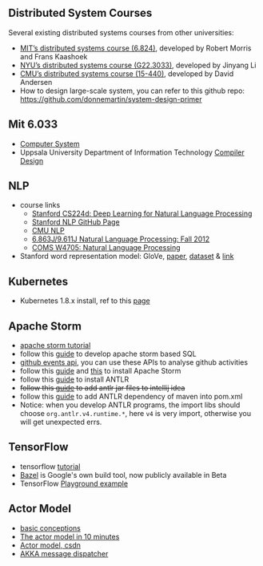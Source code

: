 ## Distributed System Courses
Several existing distributed systems courses from other universities:
- [MIT’s distributed systems course (6.824)](https://pdos.csail.mit.edu/6.824/), developed by Robert Morris and Frans Kaashoek
- [NYU’s distributed systems course (G22.3033)](http://www.news.cs.nyu.edu/~jinyang/fa16-ds/), developed by Jinyang Li
- [CMU’s distributed systems course (15-440)](http://www.cs.cmu.edu/~dga/15-440/F10/), developed by David Andersen
- How to design large-scale system, you can refer to this github repo: <https://github.com/donnemartin/system-design-primer>

## Mit 6.033
- [Computer System](http://web.mit.edu/6.033/www/)
- Uppsala University Department of Information Technology [Compiler Design](http://user.it.uu.se/~kostis/Teaching/KT1-11/Slides/)

## NLP
- course links
  - [Stanford CS224d: Deep Learning for Natural Language Processing](http://cs224d.stanford.edu/)
  - [Stanford NLP GitHub Page](https://github.com/stanfordnlp/)
  - [CMU NLP](http://demo.clab.cs.cmu.edu/NLP/)
  - [6.863J/9.611J Natural Language Processing: Fall 2012](http://web.mit.edu/6.863/www/fall2012/)
  - [COMS W4705: Natural Language Processing](http://www.cs.columbia.edu/~cs4705/)
- Stanford word representation model: GloVe, [paper](https://nlp.stanford.edu/pubs/glove.pdf), [dataset](https://nlp.stanford.edu/data/) & [link](https://nlp.stanford.edu/projects/glove/)

## Kubernetes
- Kubernetes 1.8.x install, ref to this [page](https://www.kubernetes.org.cn/3096.html)


## Apache Storm
- [apache storm tutorial](http://www.tutorialspoint.com/apache_storm/index.htm)
- follow this [guide](http://storm.apache.org/releases/2.0.0-SNAPSHOT/storm-sql-internal.html) to develop apache storm based SQL
- [github events api](https://developer.github.com/v3/activity/events/), you can use these APIs to analyse github activities
- follow this [guide](https://www.tutorialspoint.com/apache_storm/apache_storm_installation.htm) and [this](http://www.powerxing.com/install-storm/) to install Apache Storm
- follow this [guide](https://github.com/antlr/antlr4/blob/master/doc/getting-started.md) to install ANTLR
- ~~follow this [guide](https://stackoverflow.com/questions/21051991/importing-jar-file-into-intellij-idea) to add antlr jar files to intellij idea~~
- follow this [guide](http://mvnrepository.com/artifact/org.antlr/antlr4-runtime/4.7) to add ANTLR dependency of maven into pom.xml
- Notice: when you develop ANTLR programs, the import libs should choose `org.antlr.v4.runtime.*`, here `v4` is very import, otherwise you will get unexpected errs.

## TensorFlow
- tensorflow [tutorial](https://www.tensorflow.org/versions/r0.12/get_started/index.html)
- [Bazel](https://github.com/bazelbuild/bazel) is Google's own build tool, now publicly available in Beta
- TensorFlow [Playground example](http://playground.tensorflow.org)

## Actor Model
- [basic conceptions](https://en.wikipedia.org/wiki/Actor_model)
- [The actor model in 10 minutes](http://www.brianstorti.com/the-actor-model/)
- [Actor model, csdn](http://blog.csdn.net/gulianchao/article/details/7249117)
- [AKKA message dispatcher ](http://rerun.me/2014/09/19/akka-notes-actor-messaging-1/)
